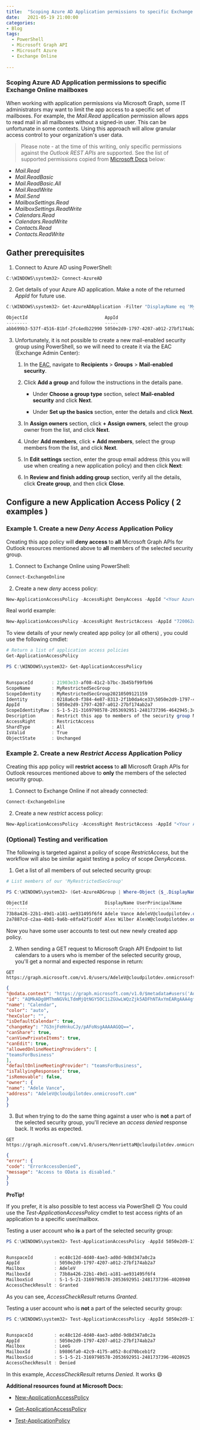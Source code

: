 ```yaml
---
title:  "Scoping Azure AD Application permissions to specific Exchange Online mailboxes"
date:   2021-05-19 21:00:00
categories: 
- Blog
tags:
  - PowerShell
  - Microsoft Graph API
  - Microsoft Azure
  - Exchange Online
  
---
```

### Scoping Azure AD Application permissions to specific Exchange Online mailboxes

When working with application permissions via Microsoft Graph, some IT administrators may want to limit the app access to a specific set of mailboxes. For example, the *Mail.Read* application permission allows apps to read mail in all mailboxes without a signed-in user. This can be unfortunate in some contexts. Using this approach will allow granular access control to your organization's user data. 

>Please note - at the time of this writing, only specific permissions against the *Outlook REST APIs* are supported. See the list of supported permissions copied from [Microsoft Docs](https://docs.microsoft.com/en-us/graph/auth-limit-mailbox-access) below:


-   *Mail.Read*
-   *Mail.ReadBasic*
-   *Mail.ReadBasic.All*
-   *Mail.ReadWrite*
-   *Mail.Send*
-   *MailboxSettings.Read*
-   *MailboxSettings.ReadWrite*
-   *Calendars.Read*
-   *Calendars.ReadWrite*
-   *Contacts.Read*
-   *Contacts.ReadWrite*


## Gather prerequisites

1. Connect to Azure AD using PowerShell:
```powershell
C:\WINDOWS\system32> Connect-AzureAD
```

2. Get details of your Azure AD application. Make a note of the returned *AppId* for future use.
````powershell
C:\WINDOWS\system32> Get-AzureADApplication -Filter "DisplayName eq 'MySampleApplication'"

ObjectId                             AppId                                DisplayName
--------                             -----                                -----------
abb699b3-537f-4516-81bf-2fc4edb22990 5050e2d9-1797-4207-a012-27bf174ab2a7 MySampleApplication

````

3. Unfortunately, it is not possible to create a new mail-enabled security group using PowerShell, so we will need to create it via the EAC (Exchange Admin Center):

	1.  In the  [EAC](https://admin.exchange.microsoft.com/), navigate to  **Recipients**  >  **Groups**  >  **Mail-enabled security**.
    
	2.  Click  **Add a group**  and follow the instructions in the details pane.
    
	    -   Under  **Choose a group type**  section, select  **Mail-enabled security**  and click  **Next**.
        
	    -   Under  **Set up the basics**  section, enter the details and click  **Next**.
        
	3.  In  **Assign owners**  section, click  **+ Assign owners**, select the group owner from the list, and click  **Next**.
    
	4.  Under  **Add members**, click  **+ Add members**, select the group members from the list, and click  **Next**.
    
	5.  In  **Edit settings**  section, enter the group email address (this you will use when creating a new application policy) and then click  **Next**:
        
	6.  In  **Review and finish adding group**  section, verify all the details, click  **Create group**, and then click  **Close**.


## Configure a new Application Access Policy ( 2 examples )

### Example 1. Create a new *Deny Access* Application Policy

Creating this app policy will **deny access** to **all** Microsoft Graph APIs for Outlook resources mentioned above to **all** members of the selected security group.

1. Connect to Exchange Online using PowerShell:

````powershell
Connect-ExchangeOnline
````

2. Create a new *deny* access policy:

````powershell
New-ApplicationAccessPolicy -AccessRight DenyAccess -AppId "<Your Azure AD Application Id>" -PolicyScopeGroupID "<Display Name of your mail-enabled security group>" -Description "<An appropriate description>"
````

Real world example:

````powershell
New-ApplicationAccessPolicy -AccessRight RestrictAccess -AppId "720062ad-3b7f-4e0a-85b3-2b2c1fce5a4c" -PolicyScopeGroupId "MyRestrictedSecGroup" -Description "Restrict this app to members of the security group MyRestrictedUsersGroup"
````

To view details of your newly created app policy (or all others) , you could use the following cmdlet:

````powershell
# Return a list of application access policies
Get-ApplicationAccessPolicy
````


````powershell
PS C:\WINDOWS\system32> Get-ApplicationAccessPolicy


RunspaceId       : 21903e33-af08-41c2-b7bc-3b45bf99fb96
ScopeName        : MyRestrictedSecGroup
ScopeIdentity    : MyRestrictedSecGroup20210509121159
Identity         : 0218a6c0-f384-4e87-8313-2f1b0da4ce33\5050e2d9-1797-4207-a012-27bf174ab2a7:S-1-5-21-3169798578-2053692951-2481737396-4642945;3c976d04-866b-40ce-8825-5fb08d71d9bd
AppId            : 5050e2d9-1797-4207-a012-27bf174ab2a7
ScopeIdentityRaw : S-1-5-21-3169798578-2053692951-2481737396-4642945;3c976d04-866b-40ce-8825-5fb08d71d9bd
Description      : Restrict this app to members of the security group MyRestrictedUsersGroup
AccessRight      : RestrictAccess
ShardType        : All
IsValid          : True
ObjectState      : Unchanged
````

### Example 2. Create a new *Restrict Access* Application Policy

Creating this app policy will **restrict access** to **all** Microsoft Graph APIs for Outlook resources mentioned above to **only** the members of the selected security group.

1. Connect to Exchange Online if not already connected:

````powershell
Connect-ExchangeOnline
````

2. Create a new *restrict* access policy:

````powershell
New-ApplicationAccessPolicy -AccessRight RestrictAccess -AppId "<Your Azure AD Application Id>" -PolicyScopeGroupID "<Display Name of your mail-enabled security group>" -Description "<An appropriate description>"
````

### (Optional) Testing and verification

The following is targeted against a policy of scope *RestrictAccess*, but the workflow will also be similar agaist testing a policy of scope *DenyAccess*.

1. Get a list of all members of out selected security group:

````powershell
# List members of our 'MyRestrictedSecGroup'

PS C:\WINDOWS\system32> (Get-AzureADGroup | Where-Object {$_.DisplayName -eq 'MyRestrictedSecGroup'}).ObjectId | Get-AzureADGroupMember

ObjectId                             DisplayName UserPrincipalName                    UserType
--------                             ----------- -----------------                    --------
73b8a426-22b1-49d1-a181-ae931495f6f4 Adele Vance AdeleV@cloudpilotdev.onmicrosoft.com Member
2a7887cd-c2aa-4b81-9a6b-e8fa42f1cddf Alex Wilber AlexW@cloudpilotdev.onmicrosoft.com  Member

````

Now you have some user accounts to test out new newly created app policy.

2. When sending a GET request to Microsoft Graph API Endpoint to list calendars to a users who is member of the selected security group, you'll get a normal and expected response in return:

````
GET https://graph.microsoft.com/v1.0/users/AdeleV@cloudpilotdev.onmicrosoft.com/calendar
````

````json
{
"@odata.context": "https://graph.microsoft.com/v1.0/$metadata#users('AdeleV%40cloudpilotdev.onmicrosoft.com')/calendar/$entity",
"id": "AQMkADg0MThmNGVkLTdmMjQtNGY5OC1iZGUwLWQzZjk5ADFhNTAxYmEARgAAA4gfPgDAnWtGvewW3CeyKRcHAOxt54xXh55Lgicv6QBaDbIAAAIBBgAAAOxt54xXh55Lgicv6QBaDbIAAAJyUgAAAA==",
"name": "Calendar",
"color": "auto",
"hexColor": "",
"isDefaultCalendar": true,
"changeKey": "7G3njFeHnkuCJy/pAFoNsgAAAAAGQQ==",
"canShare": true,
"canViewPrivateItems": true,
"canEdit": true,
"allowedOnlineMeetingProviders": [
"teamsForBusiness"
],
"defaultOnlineMeetingProvider": "teamsForBusiness",
"isTallyingResponses": true,
"isRemovable": false,
"owner": {
"name": "Adele Vance",
"address": "AdeleV@cloudpilotdev.onmicrosoft.com"
}
}
````

3. But when trying to do the same thing against a user who is **not** a part of the selected security group, you'll recieve an *access denied* response back. It works as expected.

````
GET https://graph.microsoft.com/v1.0/users/HenriettaM@cloudpilotdev.onmicrosoft.com/calendar
````


````json
{
"error": {
"code": "ErrorAccessDenied",
"message": "Access to OData is disabled."
}
}
````

**ProTip!**

If you prefer, it is also possible to test access via PowerShell :blush:
You could use the *Test-ApplicationAccessPolicy* cmdlet to test access rights of an application to a specific user/mailbox.

Testing a user account who **is** a part of the selected security group:

````powershell
PS C:\WINDOWS\system32> Test-ApplicationAccessPolicy -AppId 5050e2d9-1797-4207-a012-27bf174ab2a7 -Identity AdeleV@cloudpilotdev.onmicrosoft.com


RunspaceId        : ec48c12d-4d40-4ae3-ad0d-9d8d347a0c2a
AppId             : 5050e2d9-1797-4207-a012-27bf174ab2a7
Mailbox           : AdeleV
MailboxId         : 73b8a426-22b1-49d1-a181-ae931495f6f4
MailboxSid        : S-1-5-21-3169798578-2053692951-2481737396-4020940
AccessCheckResult : Granted
````
As you can see, *AccessCheckResult* returns *Granted*.

Testing a user account who is **not** a part of the selected security group:

````powershell
PS C:\WINDOWS\system32> Test-ApplicationAccessPolicy -AppId 5050e2d9-1797-4207-a012-27bf174ab2a7 -Identity LeeG@cloudpilotdev.onmicrosoft.com


RunspaceId        : ec48c12d-4d40-4ae3-ad0d-9d8d347a0c2a
AppId             : 5050e2d9-1797-4207-a012-27bf174ab2a7
Mailbox           : LeeG
MailboxId         : b9806fa0-42c9-4175-a052-8cd70bceb1f2
MailboxSid        : S-1-5-21-3169798578-2053692951-2481737396-4020925
AccessCheckResult : Denied

````

In this example, *AccessCheckResult* returns *Denied*. It works :smile:


**Additional resources found at Microsoft Docs:**

 - [New-ApplicationAccessPolicy](https://docs.microsoft.com/en-us/powershell/module/exchange/new-applicationaccesspolicy?view=exchange-ps)
   
 - [Get-ApplicationAccessPolicy](https://docs.microsoft.com/en-us/powershell/module/exchange/get-applicationaccesspolicy?view=exchange-ps)
   
  - [Test-ApplicationPolicy](https://docs.microsoft.com/en-us/powershell/module/exchange/test-applicationaccesspolicy?view=exchange-ps)



  
